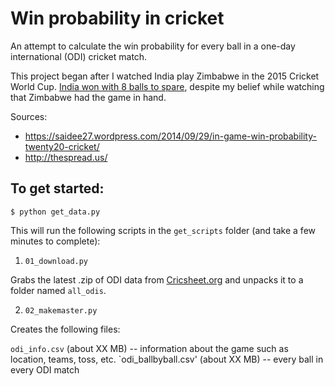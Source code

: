 # Win probability in cricket

An attempt to calculate the win probability for every ball in a one-day international (ODI) cricket match.

This project began after I watched India play Zimbabwe in the 2015 Cricket World Cup. [India won with 8 balls to spare](http://www.espncricinfo.com/icc-cricket-world-cup-2015/engine/match/656475.html?view=runrate), despite my belief while watching that Zimbabwe had the game in hand.

Sources:
* https://saidee27.wordpress.com/2014/09/29/in-game-win-probability-twenty20-cricket/
* http://thespread.us/

## To get started:

```
$ python get_data.py
```

This will run the following scripts in the `get_scripts` folder (and take a few minutes to complete):

1. `01_download.py`

Grabs the latest .zip of ODI data from [Cricsheet.org](http://cricsheet.org/) and unpacks it to a folder named `all_odis`.

2. `02_makemaster.py`

Creates the following files:

`odi_info.csv` (about XX MB) -- information about the game such as location, teams, toss, etc.
`odi_ballbyball.csv' (about XX MB) -- every ball in every ODI match